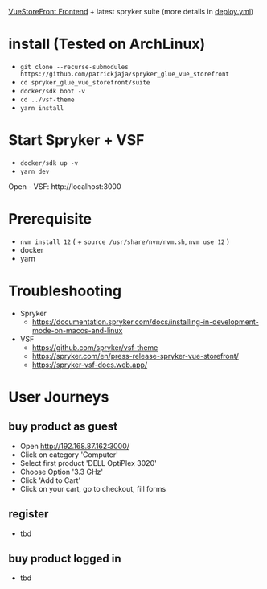 [VueStoreFront Frontend](https://github.com/patrickjaja/vsf-theme) + latest spryker suite (more details in [deploy.yml](https://github.com/patrickjaja/suite/deploy.yml))

# install (Tested on ArchLinux)
 - `git clone --recurse-submodules https://github.com/patrickjaja/spryker_glue_vue_storefront`
 - `cd spryker_glue_vue_storefront/suite`
 - `docker/sdk boot -v`
 - `cd ../vsf-theme`
 - `yarn install`

# Start Spryker + VSF
 - `docker/sdk up -v`
 - `yarn dev`

Open - VSF: http://localhost:3000

# Prerequisite
 - `nvm install 12` ( + `source /usr/share/nvm/nvm.sh`, `nvm use 12` )
 - docker
 - yarn

# Troubleshooting
 - Spryker
    - https://documentation.spryker.com/docs/installing-in-development-mode-on-macos-and-linux
 - VSF
    - https://github.com/spryker/vsf-theme
    - https://spryker.com/en/press-release-spryker-vue-storefront/
    - https://spryker-vsf-docs.web.app/
 
# User Journeys
## buy product as guest
 - Open http://192.168.87.162:3000/
 - Click on category 'Computer'
 - Select first product 'DELL OptiPlex 3020'
 - Choose Option '3.3 GHz'
 - Click 'Add to Cart'
 - Click on your cart, go to checkout, fill forms

## register
 - tbd

## buy product logged in
 - tbd
